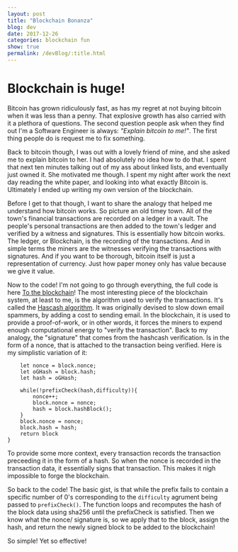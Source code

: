 ```yaml
---
layout: post
title: "Blockchain Bonanza"
blog: dev
date: 2017-12-26
categories: blockchain fun
show: true
permalink: /devBlog/:title.html
---
```


# Blockchain is huge! #

Bitcoin has grown ridiculously fast, as has my regret at not buying bitcoin when it was less than a penny. That explosive growth has also carried with it a plethora of questions. The second question people ask when they find out I'm a Software Engineer is always: _"Explain bitcoin to me!"_. The first thing people do is request me to fix something.

Back to bitcoin though, I was out with a lovely friend of mine, and she asked me to explain bitcoin to her. I had absolutely no idea how to do that. I spent that next ten minutes talking out of my ass about linked lists, and eventually just owned it. She motivated me though. I spent my night after work the next day reading the white paper, and looking into what exactly Bitcoin is. Ultimately I ended up writing my own version of the blockchain.

Before I get to that though, I want to share the analogy that helped me understand how bitcoin works. So picture an old timey town. All of the town's financial transactions are recorded on a ledger in a vault. The people's personal transactions are then added to the town's ledger and verified by a witness and signatures. This is essentially how bitcoin works. The ledger, or Blockchain, is the recording of the transactions. And in simple terms the miners are the witnesses verifying the transactions with signatures. And if you want to be thorough, bitcoin itself is just a representation of currency. Just how paper money only has value because we give it value.

Now to the code! I'm not going to go through everything, the full code is here [To the blockchain](https://github.com/Astjust1/bitcoinPOC)! The most interesting piece of the blockchain system, at least to me, is the algorithm used to verify the transactions. It's called the [Hascash algorithm](https://en.wikipedia.org/wiki/Hashcash). It was originally devised to slow down email spammers, by adding a cost to sending email. In the blockchain, it is used to provide a proof-of-work, or in other words, it forces the miners to expend enough computational energy to "verify the transaction". Back to my analogy, the "signature" that comes from the hashcash verification. Is in the form of a nonce, that is attached to the transaction being verified. Here is my simplistic variation of it:
```let proofOfWork = function(block,difficulty){
    let nonce = block.nonce;
    let oGHash = block.hash;
    let hash = oGHash;

    while(!prefixCheck(hash,difficulty)){
        nonce++;
        block.nonce = nonce;
        hash = block.hashBlock();
    }
    block.nonce = nonce;
    block.hash = hash;
    return block
}
```

To provide some more context, every transaction records the transaction preceeding it in the form of a hash. So when the nonce is recorded in the transaction data, it essentially signs that transaction. This makes it nigh impossible to forge the blockchain.

So back to the code! The basic gist, is that while the prefix fails to contain a specific number of 0's corresponding to the `difficulty` agrument being passed to `prefixCheck()`. The function loops and recomputes the hash of the block data using sha256 until the prefixCheck is satisfied. Then we know what the nonce/ signature is, so we apply that to the block, assign the hash, and return the newly signed block to be added to the blockchain!

So simple! Yet so effective!